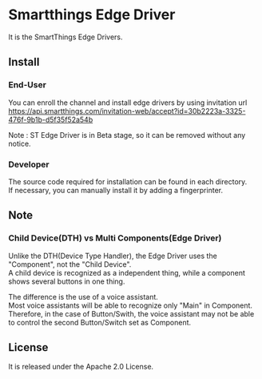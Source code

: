 # Smartthings Edge Driver
It is the SmartThings Edge Drivers.  

## Install
### End-User
You can enroll the channel and install edge drivers by using invitation url   
https://api.smartthings.com/invitation-web/accept?id=30b2223a-3325-476f-9b1b-d5f35f52a54b  
 
Note : ST Edge Driver is in Beta stage, so it can be removed without any notice.  

### Developer
The source code required for installation can be found in each directory.  
If necessary, you can manually install it by adding a fingerprinter.  

## Note
### Child Device(DTH) vs Multi Components(Edge Driver)
Unlike the DTH(Device Type Handler), the Edge Driver uses the "Component", not the "Child Device".  
A child device is recognized as a independent thing, while a component shows several buttons in one thing.

The difference is the use of a voice assistant.  
Most voice assistants will be able to recognize only "Main" in Component.  
Therefore, in the case of Button/Swith, the voice assistant may not be able to control the second Button/Switch set as Component.

## License
It is released under the Apache 2.0 License.